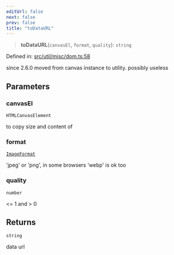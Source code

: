```yaml
---
editUrl: false
next: false
prev: false
title: "toDataURL"
---
```


> **toDataURL**(`canvasEl`, `format`, `quality`): `string`

Defined in: [src/util/misc/dom.ts:58](https://github.com/fabricjs/fabric.js/blob/b4f67b1cfd353d0e2763b168e07bce6b67895452/src/util/misc/dom.ts#L58)

since 2.6.0 moved from canvas instance to utility.
possibly useless

## Parameters

### canvasEl

`HTMLCanvasElement`

to copy size and content of

### format

[`ImageFormat`](/api/type-aliases/imageformat/)

'jpeg' or 'png', in some browsers 'webp' is ok too

### quality

`number`

<= 1 and > 0

## Returns

`string`

data url
